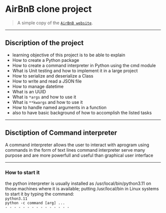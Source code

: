# AirBnB clone project
> A simple copy of the [`AirBnB website`](https://www.airbnb.com/).
---
## Discription of the project
- learning objective of this project is to be able to explain
- How to create a Python package
- How to create a command interpreter in Python using the cmd module
- What is Unit testing and how to implement it in a large project
- How to serialize and deserialize a Class
- How to write and read a JSON file
- How to manage datetime
- What is an UUID
- What is `*args` and how to use it
- What is `**kwargs` and how to use it
- How to handle named arguments in a function
- also to have basic background of how to accomplish the listed tasks
- - - 

## Disctiption of Command interpreter
A command interpreter allows the user to interact with aprogram
using commands in the form of text lines
command interpreter serve many purpose and are more powerfull and useful 
than graphical user interface
 - - - - - - - - - - - - - - - - - 
### How to start it
 
the python interpreter is usually installed as /usr/local/bin/python3.11 on those
machines where it is available; putting /usr/local/bin in Linux systems
to start it by typing the command:   
`python3.11`   
`python -c command [arg] ...`   
`- - - - - - - - - - - - - - - ` 
